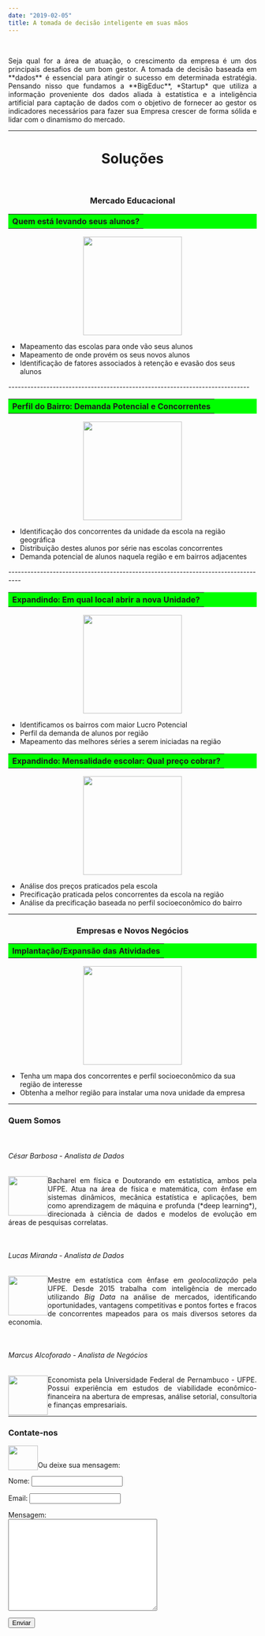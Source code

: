```yaml
---
date: "2019-02-05"
title: A tomada de decisão inteligente em suas mãos 
---
```

&nbsp;
&nbsp;
&nbsp;
&nbsp;
            
  <td><p align=justify>Seja qual for a área de atuação, o crescimento da empresa é um dos principais desafios de um bom gestor. A tomada de decisão baseada em **dados** é essencial para atingir o sucesso em determinada estratégia. Pensando nisso que fundamos a **BigEduc**, *Startup* que utiliza a informação proveniente dos dados aliada à  estatística e a inteligência artificial  para captação de dados com o objetivo de fornecer ao gestor os indicadores necessários para fazer sua Empresa crescer de forma sólida e lidar com o dinamismo do mercado.</p></td>                                                                                                                                                                          
        
        
        
        
------------------------------------
                                                                                       
<html>
<h1><center>  Soluções</center></h1> &nbsp;
<h3><center>  Mercado Educacional</center></h3>


<table bgcolor="#00FF00">
<th bgcolor="#00FF00"><center>Quem está levando seus alunos?</center></th>
  </th>
</table>
<p align="center">
<img src="images/students.png" width="200" height="200" class="center"> 
</p>
 <ul style="list-style-type:disc;">
  <li>Mapeamento  das escolas  para onde vão seus alunos </li>
  <li>  Mapeamento de onde provém os seus novos alunos </li>
  <li> Identificação de fatores associados à retenção e evasão dos seus alunos</li>
</ul>
----------------------------------------------------------------------------
<table bgcolor="#00FF00">
<th bgcolor="#00FF00"><center>Perfil do Bairro: Demanda Potencial e Concorrentes</center></th>
</table>
<p align="center">
<img src="images/icon3.jpeg" width="200" height="200" class="center"></p>    
<ul style="list-style-type:disc;">
  <li> Identificação dos concorrentes da unidade da escola na região geográfica</li>
  <li>Distribuição destes alunos por série nas escolas concorrentes</li>
  <li> Demanda potencial de alunos naquela região e em bairros adjacentes</li>
</ul>
----------------------------------------------------------------------------------
<table bgcolor="#00FF00">
<th bgcolor="#00FF00"><center>Expandindo: Em qual local abrir a nova Unidade?</center></th>
</table>
<p align="center">
<img src="images/unidade.jpeg" width="200" height="200" class="center"></p>    
  <ul style="list-style-type:disc;">
  <li>Identificamos os bairros com maior Lucro
Potencial</li>
  <li> Perfil da demanda de alunos por região </li>
  <li>Mapeamento das melhores séries a serem iniciadas na região</li>
</ul>

<table bgcolor="#00FF00">
<th bgcolor="#00FF00"><center>Expandindo: Mensalidade escolar: Qual preço cobrar?</center></th>
</table>
<p align="center">
<img src="images/money.png" width="200" height="200" class="center"></p>    
  <ul style="list-style-type:disc;">
  <li>Análise dos preços praticados pela escola
 </li>
  <li> Precificação praticada pelos concorrentes da escola na região</li>
  <li> Análise da precificação baseada no perfil  socioeconômico        
do bairro</li>
</ul>                                                                                             


------------------------------
<h3><center>Empresas e Novos Negócios</center></h3>
 
 <table bgcolor="#00FF00">
<th bgcolor="#00FF00"><center> Implantação/Expansão das Atividades  </center></th>
</table>
<p align="center">
<img src="images/map2.jpeg" width="200" height="200" class="center"></p>    
  <ul style="list-style-type:disc;">
  <li>Tenha um mapa dos concorrentes e perfil socioeconômico da sua região de interesse
</li>
  <li> Obtenha a melhor região para instalar uma nova unidade da empresa
 </li> 
 </ul>     


---------------------------
### Quem Somos
  
   &nbsp;
  &nbsp;
  &nbsp;
###### César Barbosa - Analista de Dados
  <td><p align=justify> <img src="images/cesgrav.png" width="80" height="80" style="float:left;"/> 
  Bacharel em física e Doutorando em estatística, ambos pela UFPE. Atua na área de física e matemática, com ênfase em sistemas dinâmicos, mecânica estatística e aplicações, bem como aprendizagem de máquina e profunda (*deep learning*), direcionada à ciência de dados e modelos de evolução em áreas de pesquisas correlatas. </td></p>
  
  &nbsp;
  &nbsp;
  &nbsp;
  
###### Lucas Miranda - Analista de Dados
  
<img src="images/luc.png" width="80" height="80" style="float:left;"/> <td><p align=justify> Mestre em estatística com ênfase em *geolocalização* pela UFPE.  Desde 2015 trabalha com inteligência de mercado utilizando *Big Data* na análise de mercados, identificando oportunidades, vantagens competitivas e pontos fortes e fracos de concorrentes mapeados para os mais diversos setores da economia. </td></p>
  &nbsp;
  &nbsp;
  &nbsp;
   
###### Marcus Alcoforado - Analista de Negócios
  <td><p align=justify> <img src="images/marcus.png" width="80" height="80" style="float:left;"/>  
  Economista pela Universidade Federal de Pernambuco - UFPE. Possui experiência em estudos de viabilidade econômico-financeira na abertura de empresas, análise setorial, consultoria e finanças empresariais. </td></p>
  
  
----------------------------
### Contate-nos


&nbsp;
 <a href="https://api.whatsapp.com/send?1=pt_BR&phone=5581999387537"><img src="images/zap.png" width="60" height="50" style="float:left;"/>
</a> 
 </html>


<html>
Ou deixe sua mensagem:

   <body>
    <form name="contact" method="POST" data-netlify="true">
      <p>Nome: <input type="text" name="name"/></p>
      <p>Email: <input type="text" name="email"/></p>
      <p>Mensagem:
        <br />
        <textarea name="comments" rows = "12" cols = "35"></textarea>
        <br>
      <p><input type="submit" name="submit" value="Enviar" />
      </p>  
    </form>
  </body>
 
 
 
 
  
